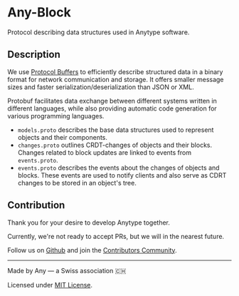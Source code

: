 # Any-Block
Protocol describing data structures used in Anytype software.

## Description
We use [Protocol Buffers](https://en.wikipedia.org/wiki/Protocol_Buffers) to efficiently describe structured data in a binary format for network communication and storage. It offers smaller message sizes and faster serialization/deserialization than JSON or XML. 

Protobuf facilitates data exchange between different systems written in different languages, while also providing automatic code generation for various programming languages.

- `models.proto` describes the base data structures used to represent objects and their components. 
- `changes.proto` outlines CRDT-changes of objects and their blocks. Changes related to block updates are linked to events from `events.proto`. 
- `events.proto` describes the events about the changes of objects and blocks. These events are used to notify clients and also serve as CDRT changes to be stored in an object's tree.

## Contribution
Thank you for your desire to develop Anytype together. 

Currently, we're not ready to accept PRs, but we will in the nearest future.

Follow us on [Github](https://github.com/anyproto) and join the [Contributors Community](https://github.com/orgs/anyproto/discussions).

---
Made by Any — a Swiss association 🇨🇭

Licensed under [MIT License](./LICENSE).